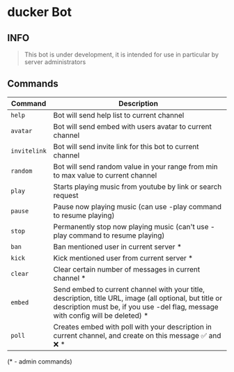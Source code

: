 # ducker Bot
## INFO
> This bot is under development, it is intended for use in particular by server administrators

## Commands

| Command | Description |
|---|----|
|`help`| Bot will send help list to current channel |
|`avatar`| Bot will send embed with users avatar to current channel |
|`invitelink`| Bot will send invite link for this bot to current channel |
|`random`| Bot will send  random value in your range from min to max value to current channel |
|`play`| Starts playing music from youtube by link or search request |
|`pause`| Pause now playing music (can use -play command to resume playing) |
|`stop`| Permanently stop now playing music (can't use -play command to resume playing) |
|`ban`| Ban mentioned user in current server *|
|`kick`| Kick mentioned user from current server *|
|`clear`| Clear certain number of messages in current channel *|
|`embed`| Send embed to current channel with your title, description, title URL, image (all optional, but title or description must be, if you use -del flag, message with config will be deleted) *|
|`poll`| Creates embed with poll with your description in current channel, and create on this message :white_check_mark: and :x: *|
(* - admin commands)